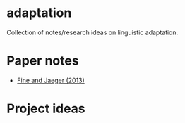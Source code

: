 # adaptation
Collection of notes/research ideas on linguistic adaptation.


# Paper notes

 * [Fine and Jaeger (2013)](paper-notes/Fine_Jaeger_2013.md)


# Project ideas
